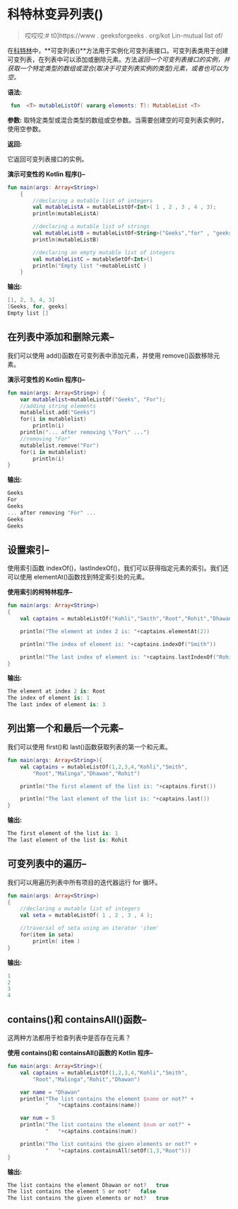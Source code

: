 # 科特林变异列表()

> 哎哎哎:# t0]https://www . geeksforgeeks . org/kot Lin-mutual list of/

在[科特林](https://www.geeksforgeeks.org/introduction-to-kotlin/)中，**可变列表()**方法用于实例化可变列表接口。可变列表类用于创建可变列表，在列表中可以添加或删除元素。方法*返回一个可变列表接口的实例，并获取一个特定类型的数组或混合(取决于可变列表实例的类型)元素，或者也可以为空。*

**语法:**

```kt
 fun  <T> mutableListOf( vararg elements: T): MutableList <T>
```

**参数:**
取特定类型或混合类型的数组或空参数。当需要创建空的可变列表实例时，使用空参数。

**返回:**

它返回可变列表接口的实例。

**演示可变性的 Kotlin 程序()–**

```kt
fun main(args: Array<String>)
    {
        //declaring a mutable list of integers
        val mutableListA = mutableListOf<Int>( 1 , 2 , 3 , 4 , 3);
        println(mutableListA)

        //declaring a mutable list of strings
        val mutableListB = mutableListOf<String>("Geeks","for" , "geeks");
        println(mutableListB)

        //declaring an empty mutable list of integers
        val mutableListC = mutableSetOf<Int>()
        println("Empty list "+mutableListC )
    }
```

**输出:**

```kt
[1, 2, 3, 4, 3]
[Geeks, for, geeks]
Empty list []

```

## 在列表中添加和删除元素–

我们可以使用 add()函数在可变列表中添加元素，并使用 remove()函数移除元素。

**演示可变性的 Kotlin 程序()–**

```kt
fun main(args: Array<String>) {
    var mutablelist=mutableListOf("Geeks", "For");
    //adding string elements
    mutablelist.add("Geeks")
    for(i in mutablelist)
        println(i)
    println("... after removing \"For\" ...")
    //removing "For"
    mutablelist.remove("For")
    for(i in mutablelist)
        println(i)
}
```

**输出:**

```kt
Geeks
For
Geeks
... after removing "For" ...
Geeks
Geeks

```

## 设置索引–

使用索引函数 indexOf()，lastIndexOf()，我们可以获得指定元素的索引。我们还可以使用 elementAt()函数找到特定索引处的元素。

**使用索引的柯特林程序–**

```kt
fun main(args: Array<String>)
{
    val captains = mutableListOf("Kohli","Smith","Root","Rohit","Dhawan")

    println("The element at index 2 is: "+captains.elementAt(2))

    println("The index of element is: "+captains.indexOf("Smith"))

    println("The last index of element is: "+captains.lastIndexOf("Rohit"))
}
```

**输出:**

```kt
The element at index 2 is: Root
The index of element is: 1
The last index of element is: 3
```

## 列出第一个和最后一个元素–

我们可以使用 first()和 last()函数获取列表的第一个和元素。

```kt
fun main(args: Array<String>){
    val captains = mutableListOf(1,2,3,4,"Kohli","Smith",
        "Root","Malinga","Dhawan","Rohit")

    println("The first element of the list is: "+captains.first())

    println("The last element of the list is: "+captains.last())
}
```

**输出:**

```kt
The first element of the list is: 1
The last element of the list is: Rohit

```

## 可变列表中的遍历–

我们可以用遍历列表中所有项目的迭代器运行 for 循环。

```kt
fun main(args: Array<String>)
{
    //declaring a mutable list of integers
    val seta = mutableListOf( 1 , 2 , 3 , 4 );

    //traversal of seta using an iterator 'item'
    for(item in seta)
        println( item )
}
```

**输出:**

```kt
1
2
3
4

```

## contains()和 containsAll()函数–

这两种方法都用于检查列表中是否存在元素？

**使用 contains()和 containsAll()函数的 Kotlin 程序–**

```kt
fun main(args: Array<String>){
    val captains = mutableListOf(1,2,3,4,"Kohli","Smith",
        "Root","Malinga","Rohit","Dhawan")

    var name = "Dhawan"
    println("The list contains the element $name or not?" +
            "   "+captains.contains(name))

    var num = 5
    println("The list contains the element $num or not?" +
            "   "+captains.contains(num))

    println("The list contains the given elements or not?" +
            "   "+captains.containsAll(setOf(1,3,"Root")))
}
```

**输出:**

```kt
The list contains the element Dhawan or not?   true
The list contains the element 5 or not?   false
The list contains the given elements or not?   true

```